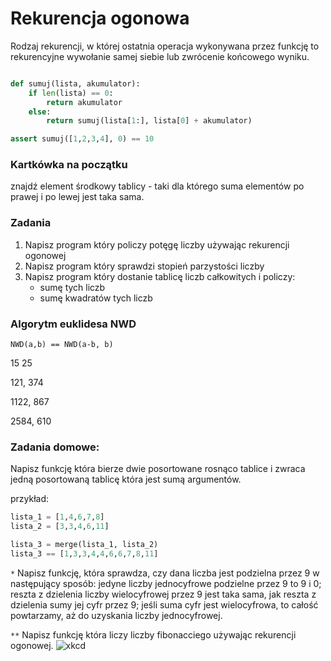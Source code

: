 # Rekurencja ogonowa
Rodzaj rekurencji, w której ostatnia operacja wykonywana przez funkcję to rekurencyjne wywołanie samej siebie lub zwrócenie końcowego wyniku.

```python

def sumuj(lista, akumulator):
    if len(lista) == 0:
        return akumulator
    else:
        return sumuj(lista[1:], lista[0] + akumulator)

assert sumuj([1,2,3,4], 0) == 10
```


### Kartkówka na początku
znajdź element środkowy tablicy - taki dla którego suma elementów po prawej i po lewej jest taka sama.

### Zadania

1. Napisz program który policzy potęgę liczby używając rekurencji ogonowej
2. Napisz program który sprawdzi stopień parzystości liczby
3. Napisz program który dostanie tablicę liczb całkowitych i policzy: 
    - sumę tych liczb
    - sumę kwadratów tych liczb


### Algorytm euklidesa NWD
`NWD(a,b) == NWD(a-b, b)`

15 25

121, 374

1122, 867

2584, 610



### Zadania domowe:
Napisz funkcję która bierze dwie posortowane rosnąco tablice i zwraca jedną posortowaną tablicę która jest sumą argumentów.

przykład:
```python
lista_1 = [1,4,6,7,8]
lista_2 = [3,3,4,6,11]

lista_3 = merge(lista_1, lista_2)
lista_3 == [1,3,3,4,4,6,6,7,8,11]
```

`*` Napisz funkcję, która sprawdza, czy dana liczba jest podzielna przez 9 w następujący
sposób: jedyne liczby jednocyfrowe podzielne przez 9 to 9 i 0; reszta z dzielenia liczby
wielocyfrowej przez 9 jest taka sama, jak reszta z dzielenia sumy jej cyfr przez 9; jeśli
suma cyfr jest wielocyfrowa, to całość powtarzamy, aż do uzyskania liczby jednocyfrowej.

`**` Napisz funkcję która liczy liczby fibonacciego używając rekurencji ogonowej.
![xkcd](https://imgs.xkcd.com/comics/code_quality.png)